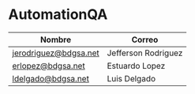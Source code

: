 # AutomationQA

| Nombre | Correo |
| -- | -- |
| jerodriguez@bdgsa.net | Jefferson Rodriguez
| erlopez@bdgsa.net | Estuardo Lopez
| ldelgado@bdgsa.net | Luis Delgado